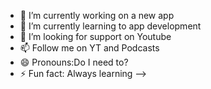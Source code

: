 
- 🔭 I’m currently working on a new app
- 🌱 I’m currently learning to app development
- 🤔 I’m looking for support on Youtube 
- 📫 Follow me on YT and Podcasts
- 😄 Pronouns:Do I need to? 
- ⚡ Fun fact: Always learning
-->

